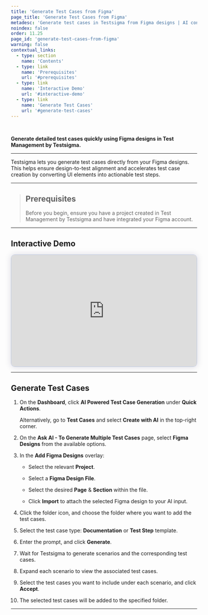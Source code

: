 ```yaml
---
title: 'Generate Test Cases from Figma'
page_title: 'Generate Test Cases from Figma'
metadesc: 'Generate test cases in Testsigma from Figma designs | AI converts Figma UI into test steps, ensuring design-to-test alignment and speeding up test creation'
noindex: false
order: 11.25
page_id: 'generate-test-cases-from-figma'
warning: false
contextual_links:
  - type: section
    name: 'Contents'
  - type: link
    name: 'Prerequisites'
    url: '#prerequisites'
  - type: link
    name: 'Interactive Demo'
    url: '#interactive-demo'
  - type: link
    name: 'Generate Test Cases'
    url: '#generate-test-cases'
---
```


<br>

**Generate detailed test cases quickly using Figma designs in Test Management by Testsigma.**

---

Testsigma lets you generate test cases directly from your Figma designs. This helps ensure design-to-test alignment and accelerates test case creation by converting UI elements into actionable test steps.

---

> ## **Prerequisites**
>
> Before you begin, ensure you have a project created in Test Management by Testsigma and have integrated your Figma account.

---

## **Interactive Demo**

<div>
  <script async src="https://js.storylane.io/js/v2/storylane.js"></script>
  <div class="sl-embed" style="position:relative;padding-bottom:calc(55.44% + 25px);width:100%;height:0;transform:scale(1)">
    <iframe loading="lazy" class="sl-demo" src="https://app.storylane.io/demo/c8bmgbfo5isw?embed=inline" name="sl-embed" allow="fullscreen" allowfullscreen style="position:absolute;top:0;left:0;width:100%!important;height:100%!important;border:1px solid rgba(63,95,172,0.35);box-shadow: 0px 0px 18px rgba(26, 19, 72, 0.15);border-radius:10px;box-sizing:border-box;"></iframe>
  </div>
</div>

---

## **Generate Test Cases**

1. On the **Dashboard**, click **AI Powered Test Case Generation** under **Quick Actions**.

   Alternatively, go to **Test Cases** and select **Create with AI** in the top-right corner.

2. On the **Ask AI - To Generate Multiple Test Cases** page, select **Figma Designs** from the available options.

3. In the **Add Figma Designs** overlay:

   - Select the relevant **Project**.

   - Select a **Figma Design File**.

   - Select the desired **Page** & **Section** within the file.

   - Click **Import** to attach the selected Figma design to your AI input.

4. Click the folder icon, and choose the folder where you want to add the test cases.

5. Select the test case type: **Documentation** or **Test Step** template.

6. Enter the prompt, and click **Generate**.

7. Wait for Testsigma to generate scenarios and the corresponding test cases.

8. Expand each scenario to view the associated test cases.

9. Select the test cases you want to include under each scenario, and click **Accept**.

10. The selected test cases will be added to the specified folder.

---